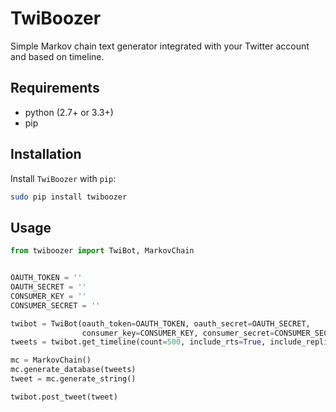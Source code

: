 # TwiBoozer

Simple Markov chain text generator integrated with your Twitter account and based on timeline.

## Requirements

- python (2.7+ or 3.3+)
- pip

## Installation

Install `TwiBoozer` with `pip`:

```bash
sudo pip install twiboozer
```

## Usage

```python
from twiboozer import TwiBot, MarkovChain


OAUTH_TOKEN = ''
OAUTH_SECRET = ''
CONSUMER_KEY = ''
CONSUMER_SECRET = ''

twibot = TwiBot(oauth_token=OAUTH_TOKEN, oauth_secret=OAUTH_SECRET, 
                consumer_key=CONSUMER_KEY, consumer_secret=CONSUMER_SECRET)
tweets = twibot.get_timeline(count=500, include_rts=True, include_replies=True)

mc = MarkovChain()
mc.generate_database(tweets)
tweet = mc.generate_string()

twibot.post_tweet(tweet)
```
